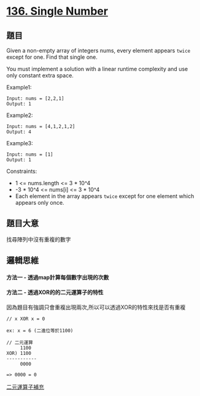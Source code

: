 # [136. Single Number](https://leetcode.com/problems/single-number/)

## 題目
Given a non-empty array of integers nums, every element appears `twice` except for one. Find that single one.

You must implement a solution with a linear runtime complexity and use only constant extra space.

Example1:
```
Input: nums = [2,2,1]
Output: 1
```

Example2:
```
Input: nums = [4,1,2,1,2]
Output: 4
```

Example3:
```
Input: nums = [1]
Output: 1
```

Constraints:

* 1 <= nums.length <= 3 * 10^4
* -3 * 10^4 <= nums[i] <= 3 * 10^4
* Each element in the array appears `twice` except for one element which appears only once.

## 題目大意
找尋陣列中沒有重複的數字

## 邏輯思維
#### 方法一 - 透過map計算每個數字出現的次數
#### 方法二 - 透過XOR的的二元運算子的特性
因為題目有強調只會重複出現兩次,所以可以透過XOR的特性來找是否有重複
```
// x XOR x = 0

ex: x = 6 (二進位等於1100)

// 二元運算
     1100
XOR) 1100
-----------
     0000

=> 0000 = 0 
```

[二元運算子補充](https://opensourcedoc.com/golang-programming/operator/)